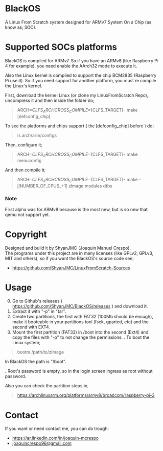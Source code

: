 # BlackOS
A Linux From Scratch system designed for ARMv7 System On a Chip (as know as; SOC).

# Supported SOCs platforms
BlackOS is compiled for ARMv7. So if you have an ARMv8 (like Raspberry Pi 4 for example), you need enable the AArch32 mode to execute it. 

Also the Linux kernel is compiled to support the chip BCM2835 (Raspberry Pi use it). So if you need support for another platform, you must re compile the Linux's kernel.

First, download the kernel Linux (or clone my LinuxFromScratch Repo), uncompress it and then inside the folder do; 
> ARCH=${CLFS_ARCH} CROSS_COMPILE=${CLFS_TARGET}- make [defconfig_chip]

To see the platforms and chips support ( the [defconfig_chip] before ) do;
> ls arch/arm/configs

Then, configure it;
> ARCH=${CLFS_ARCH} CROSS_COMPILE=${CLFS_TARGET}- make menuconfig

And then compile it;
> ARCH=${CLFS_ARCH} CROSS_COMPILE=${CLFS_TARGET}- make -j[NUMBER_OF_CPUS_+1] zImage modules dtbs

### Note
First alpha was for ARMv8 because is the most new, but is so new that qemu not support yet.

# Copyright
Designed and build it by ShyanJMC (Joaquin Manuel Crespo). <br>
The programs under this project are in many licenses (like GPLv2, GPLv3, MIT and others), so if you want the BlackOS's source code see;
* https://github.com/ShyanJMC/LinuxFromScratch-Sources 

# Usage
0. Go to Github's releases ( https://github.com/ShyanJMC/BlackOS/releases ) and download it.
1. Extract it with "-p" in "tar". 
2. Create two partitions, the first with FAT32 (100Mb should be enough), make it booteable in your partitions tool (fsck, gparted, etc) and the second with EXT4.
3. Mount the first partition (FAT32) in /boot into the second (Ext4) and copy the files with "-p" to not change the permissions.
. To boot the Linux system;
> bootm /path/to/zImage

In BlackOS the path is "/boot". 

. Root's password is empty, so in the login screen ingress as root without password.

Also you can check the partition steps in;
> https://archlinuxarm.org/platforms/armv8/broadcom/raspberry-pi-3 

# Contact
If you want or need contact me, you can do trough:
* https://ar.linkedin.com/in/joaquin-mcrespo
* joaquincrespo96@gmail.com

